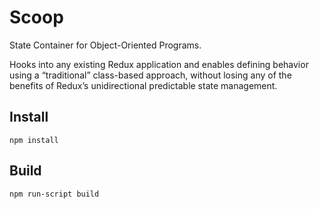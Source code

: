 # Scoop

State Container for Object-Oriented Programs.

Hooks into any existing Redux application and enables defining behavior using a “traditional” class-based approach, without losing any of the benefits of Redux’s unidirectional predictable state management.

## Install

```
npm install
```

## Build

```
npm run-script build
```
